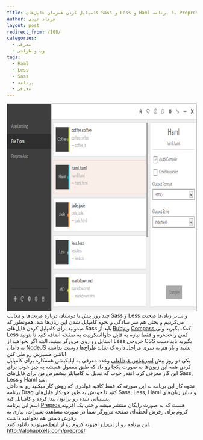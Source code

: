```yaml
---
title: کامپایل کردن همزمان فایل‌های Sass و Less و Haml با برنامه Prepros
author: فرهاد عیدی
layout: post
redirect_from: /108/
categories:
  - معرفی
  - وب و طراحی
tags:
  - Haml
  - Less
  - Sass
  - برنامه
  - معرفی
---
```


<div>
  <a href="/asset/legacy/prepros.png"><img class="size-full wp-image-111 aligncenter" alt="prepros" src="/asset/legacy/prepros.png" width="902" height="552" /></a>
</div>

<div>
</div>

<div>
  چند روز پیش با دوستان درباره مزیت‌ها و معایب <a href="http://sass-lang.com/">Sass </a>و <a href="http://lesscss.org/">Less </a>و سایر زبان‌ها صحبت می‌کردیم و بحثی هم سر سادگی و نحوه کامپایل شدن این زبان‌ها شد. همونطور که میدونید برای کامپایل کردن فایل‌های Sass باید از <a href="http://rubyinstaller.org/">Ruby </a>و <a href="http://compass-style.org/">Compass </a>کمک بگیرید ولی Less کمی راحت‌تره و فقط نیازه یه فایل جاوااسکریپت به صفحه اضافه کنید تا بتونید استایل رو روی مرورگر ببینید. البته اگر بخواهید از Less خروجی CSS بگیرید باید دست به دامان <a href="http://nodejs.org/">NodeJS </a>بشید و باز هم یه سری مراحل داره که شاید طراح‌ها دوست نداشته باشن مسیرش رو طی کنن!<!-- more -->
</div>

<div>
  یکی دو روز پیش <a href="http://twitter.com/amir_abbas">امیرعباس عبدالعلی</a> وعده معرفی یه اپلیکیشن همه‌کاره برای کامپایل کردن همه این زبون‌ها به صورت یکجا رو داد که طبق معمول همیشه یه چیز خوب برای این کار معرفی کرد. انقدر خوب که تبدیل به کامپایلر پیشفرض من برای فایل‌های Sass, Less و Haml شد.
</div>

<div>
  نحوه کار این برنامه به این صورته که فقط کافیه فولدری که روش کار میکنید رو به داخل برنامه Drag کنید تا خودش به طور خودکار فایل‌های Sass, Less, Haml و سایر زبان‌های پشتیبانی شده رو براتون پیدا کرده و کامپایل کنه.
</div>

<div>
  اسم این برنامه <a href="http://alphapixels.com/prepros/">Prepros </a>هست که به صورت رایگان منتشر میشه و حتی یک افزونه کروم برای رفرش لحظه‌ای صفحه مرورگر شما در صورت مشاهده تغییرات، نیازی به رفرش دستی هم نخواهید داشت.
</div>

<div>
  این برنامه رو از <a href="http://alphapixels.com/prepros/">اینجا </a>و افزونه کروم رو از <a href="https://chrome.google.com/webstore/detail/bnlfjdjbjiabcgkkjaicjepbhhmeonlm">اینجا </a>می‌تونید دانلود کنید.
</div>

<div>
  <a href="http://alphapixels.com/prepros/">http://alphapixels.com/prepros/</a>
</div>